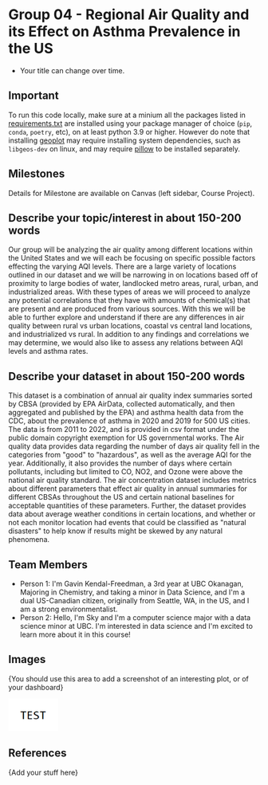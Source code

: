 # Group 04 - Regional Air Quality and its Effect on Asthma Prevalence in the US

- Your title can change over time.

## Important

To run this code locally, make sure at a minium all the packages listed in [requirements.txt](requirements.txt) are installed using your package manager of choice (`pip`, `conda`, `poetry`, etc), on at least python 3.9 or higher. However do note that installing [geoplot](https://residentmario.github.io/geoplot) may require installing system dependencies, such as `libgeos-dev` on linux, and may require [pillow](https://pillow.readthedocs.io/en/stable/) to be installed separately.

## Milestones

Details for Milestone are available on Canvas (left sidebar, Course Project).

## Describe your topic/interest in about 150-200 words

Our group will be analyzing the air quality among different locations within the United States and we will each be focusing on specific possible factors effecting the varying AQI levels. There are a large variety of locations outlined in our dataset and we will be narrowing in on locations based off of proximity to large bodies of water, landlocked metro areas, rural, urban, and industrialized areas. With these types of areas we will proceed to analyze any potential correlations that they have with amounts of chemical(s) that are present and are produced from various sources. With this we will be able to further explore and understand if there are any differences in air quality between rural vs urban locations, coastal vs central land locations, and industrialized vs rural. In addition to any findings and correlations we may determine, we would also like to assess any relations between AQI levels and asthma rates.

## Describe your dataset in about 150-200 words

This dataset is a combination of annual air quality index summaries sorted by CBSA (provided by EPA AirData, collected automatically, and then aggregated and published by the EPA) and asthma health data from the CDC, about the prevalence of asthma in 2020 and 2019 for 500 US cities. The data is from 2011 to 2022, and is provided in csv format under the public domain copyright exemption for US governmental works. The Air quality data provides data regarding the number of days air quality fell in the categories from "good" to "hazardous", as well as the average AQI for the year. Additionally, it also provides the number of days where certain pollutants, including but limited to CO, NO2, and Ozone were above the national air quality standard. The air concentration dataset includes metrics about different parameters that effect air quality in annual summaries for different CBSAs throughout the US and certain national baselines for acceptable quantities of these parameters. Further, the dataset provides data about average weather conditions in certain locations, and whether or not each monitor location had events that could be classified as "natural disasters" to help know if results might be skewed by any natural phenomena.

## Team Members

- Person 1: I'm Gavin Kendal-Freedman, a 3rd year at UBC Okanagan, Majoring in Chemistry, and taking a minor in Data Science, and I'm a dual US-Canadian citizen, originally from Seattle, WA, in the US, and I am a strong environmentalist.
- Person 2: Hello, I'm Sky and I'm a computer science major with a data science minor at UBC. I'm interested in data science and I'm excited to learn more about it in this course!

## Images

{You should use this area to add a screenshot of an interesting plot, or of your dashboard}

<img src ="images/test.png" width="100px">

## References

{Add your stuff here}
